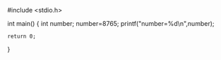 #include <stdio.h>

int main() {
    int number;
    number=8765;
     printf("number=%d\n",number);
        
    return 0;
}

